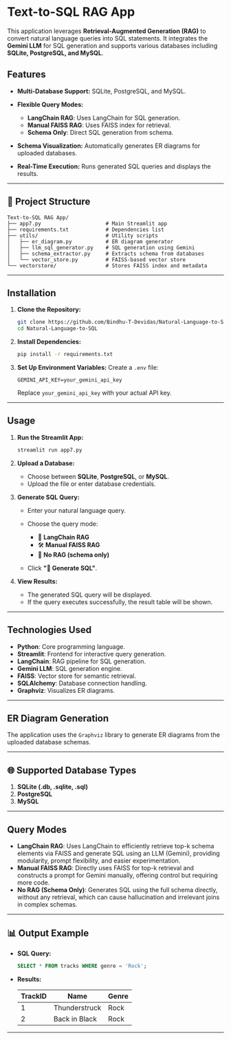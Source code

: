 
# Text-to-SQL RAG App

This application leverages **Retrieval-Augmented Generation (RAG)** to convert natural language queries into SQL statements. It integrates the **Gemini LLM** for SQL generation and supports various databases including **SQLite, PostgreSQL, and MySQL**.

## Features

* **Multi-Database Support:** SQLite, PostgreSQL, and MySQL.
* **Flexible Query Modes:**

  * **LangChain RAG**: Uses LangChain for SQL generation.
  * **Manual FAISS RAG**: Uses FAISS index for retrieval.
  * **Schema Only**: Direct SQL generation from schema.
* **Schema Visualization:** Automatically generates ER diagrams for uploaded databases.
* **Real-Time Execution:** Runs generated SQL queries and displays the results.

---

## 📂 Project Structure

```
Text-to-SQL RAG App/
├── app7.py                     # Main Streamlit app
├── requirements.txt            # Dependencies list
├── utils/                      # Utility scripts
│   ├── er_diagram.py           # ER diagram generator
│   ├── llm_sql_generator.py    # SQL generation using Gemini
│   ├── schema_extractor.py     # Extracts schema from databases
│   └── vector_store.py         # FAISS-based vector store
└── vectorstore/                # Stores FAISS index and metadata
```

---

##  Installation

1. **Clone the Repository:**

   ```bash
   git clone https://github.com/Bindhu-T-Devidas/Natural-Language-to-SQL.git
   cd Natural-Language-to-SQL
   ```

2. **Install Dependencies:**

   ```bash
   pip install -r requirements.txt
   ```

3. **Set Up Environment Variables:**
   Create a `.env` file:

   ```
   GEMINI_API_KEY=your_gemini_api_key
   ```

   Replace `your_gemini_api_key` with your actual API key.

---

## Usage

1. **Run the Streamlit App:**

   ```bash
   streamlit run app7.py
   ```

2. **Upload a Database:**

   * Choose between **SQLite**, **PostgreSQL**, or **MySQL**.
   * Upload the file or enter database credentials.

3. **Generate SQL Query:**

   * Enter your natural language query.
   * Choose the query mode:

     * 🔁 **LangChain RAG**
     * 🛠️ **Manual FAISS RAG**
     * 📄 **No RAG (schema only)**
   * Click **"🚀 Generate SQL"**.

4. **View Results:**

   * The generated SQL query will be displayed.
   * If the query executes successfully, the result table will be shown.

---

## Technologies Used

* **Python**: Core programming language.
* **Streamlit**: Frontend for interactive query generation.
* **LangChain**: RAG pipeline for SQL generation.
* **Gemini LLM**: SQL generation engine.
* **FAISS**: Vector store for semantic retrieval.
* **SQLAlchemy**: Database connection handling.
* **Graphviz**: Visualizes ER diagrams.

---

## ER Diagram Generation

The application uses the `Graphviz` library to generate ER diagrams from the uploaded database schemas.

---

## 🌐 Supported Database Types

1. **SQLite (.db, .sqlite, .sql)**
2. **PostgreSQL**
3. **MySQL**

---

## Query Modes

* **LangChain RAG**: Uses LangChain to efficiently retrieve top-k schema elements via FAISS and generate SQL using an LLM (Gemini), providing modularity, prompt flexibility, and easier experimentation.
* **Manual FAISS RAG**: Directly uses FAISS for top-k retrieval and constructs a prompt for Gemini manually, offering control but requiring more code.
* **No RAG (Schema Only)**: Generates SQL using the full schema directly, without any retrieval, which can cause hallucination and irrelevant joins in complex schemas.

---

## 📊 Output Example

* **SQL Query:**

  ```sql
  SELECT * FROM tracks WHERE genre = 'Rock';
  ```
* **Results:**

  | TrackID | Name          | Genre |
  | ------- | ------------- | ----- |
  | 1       | Thunderstruck | Rock  |
  | 2       | Back in Black | Rock  |

---




